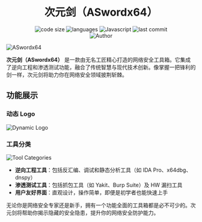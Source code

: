 <h1 align="center">次元剑（ASwordx64）</h1>
<p align="center">
  <img src="https://img.shields.io/github/languages/code-size/nanchengcyu/TechMindWave-backend" alt="code size"/>
  <img src="https://img.shields.io/github/languages/count/nanchengcyu/TechMindWave-backend" alt="languages"/>
  <img src="https://img.shields.io/badge/Javascript-blue-0" alt="Javascript"/>
  <img src="https://img.shields.io/github/last-commit/nanchengcyu/TechMindWave-backend" alt="last commit"/><br>
  <img src="https://img.shields.io/badge/Author-VoxShadow-orange" alt="Author" />
</p>
<img src="https://meta.natapp4.cc/usr/uploads/2024/08/4075296637.png" alt="ASwordx64"/>
<p>


**次元剑（ASwordx64）** 是一款由无名工匠精心打造的网络安全工具箱。它集成了逆向工程和渗透测试功能，融合了传统智慧与现代技术创新。像掌握一把锋利的剑一样，次元剑将助力你在网络安全领域披荆斩棘。

## 功能展示

### 动态 Logo
![Dynamic Logo](https://meta.natapp4.cc/usr/uploads/2024/06/3818802690.png)

### 工具分类
![Tool Categories](https://meta.natapp4.cc/usr/uploads/2024/06/826731562.png)

- **逆向工程工具**：包括反汇编、调试和静态分析工具（如 IDA Pro、x64dbg、dnspy）
- **渗透测试工具**：包括抓包工具（如 Yakit、Burp Suite）及 HW 漏扫工具
- **用户友好界面**：直观设计，操作简单，即便是初学者也能快速上手

无论你是网络安全专家还是新手，拥有一个功能全面的工具箱都是必不可少的。次元剑将帮助你揭示隐藏的安全隐患，提升你的网络安全防护能力。
